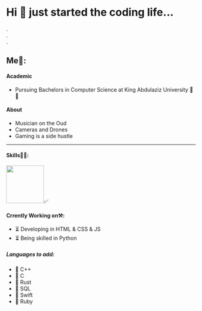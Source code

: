 # Hi 👋 just started the coding life...
.   
.   
. 
## Me🦖: 
#### Academic
- Pursuing Bachelors in Computer Science at King Abdulaziz University 📗💚

#### About
- Musician on the Oud
- Cameras and Drones 
- Gaming is a side hustle   

---

#### Skills🤹‍♂️:
[comment]: java->
<img src="https://github.com/aboddy67/aboddy67/assets/72586686/ad53d57a-23f7-4137-94a7-fb70c18bdd47" width="100" height="100" />✅

#### Crrently Working on⚒️: 
- ⏳ Developing in HTML & CSS & JS
- ⏳ Being skilled in Python


##### Languages to add: 
- 🔮 C++
- 🔮 C
- 🔮 Rust
- 🔮 SQL
- 🔮 Swift
- 🔮 Ruby
